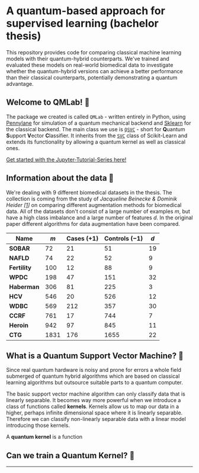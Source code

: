 # A quantum-based approach for supervised learning (bachelor thesis) 

This repository provides code for comparing classical machine learning models with their quantum-hybrid counterparts. We've trained and evaluated these models on real-world biomedical data to investigate whether the quantum-hybrid versions can achieve a better performance than their classical counterparts, potentially demonstrating a quantum advantage.

## Welcome to QMLab! 🧪

The package we created is called `QMLab` - written entirely in Python, using [Pennylane](https://github.com/PennyLaneAI/pennylane) for simulation of a quantum mechanical backend and [Sklearn](https://github.com/scikit-learn/scikit-learn) for the classical backend. The main class we use is [`QSVC`]() - short for **Q**uantum **S**upport **V**ector **C**lassifier. It inherits from the [`SVC`](https://github.com/scikit-learn/scikit-learn/blob/main/sklearn/svm/_classes.py#L604) class of Scikit-Learn and extends its functionality by allowing a quantum kernel as well as classical ones.

[Get started with the Jupyter-Tutorial-Series here!](./tutorials/01_classical_kernel_methods.ipynb)

## Information about the data 🧬

We're dealing with 9 different biomedical datasets in the thesis. The collection is coming from the study of <cite>Jacqueline Beinecke & Dominik Heider [[1]]</cite> on comparing different augmentation methods for biomedical
data.
All of the datasets don't consist of a large number of examples $m$, but have a high class imbalance and 
a large number of features $d$. 
In the original paper different algorithms for data augmentation have been compared.

| **Name**      | $m$  | Cases $(+1)$ | Controls $(-1)$ | $d$|
|---------------|------|--------------|-----------------|----|                 
| **SOBAR**     | 72   | 21           | 51              | 19 |
| **NAFLD**     | 74   | 22           | 52              | 9  |
| **Fertility** | 100  | 12           | 88              | 9  |
| **WPDC**      | 198  | 47           | 151             | 32 |
| **Haberman**  | 306  | 81           | 225             | 3  |
| **HCV**       | 546  | 20           | 526             | 12 |
| **WDBC**      | 569  | 212          | 357             | 30 |
| **CCRF**      | 761  | 17           | 744             | 7  |
| **Heroin**    | 942  | 97           | 845             | 11 |
| **CTG**       | 1831 | 176          | 1655            | 22 |

## What is a Quantum Support Vector Machine? 🤔

Since real quantum hardware is noisy and prone for errors a whole field submerged of quantum hybrid algorithms 
which are based on classical learning algorithms but outsource suitable parts to a quantum computer.

The basic support vector machine algorithm can only classify data that is linearly separable. 
It becomes way more powerful when we introduce a class of functions called **kernels**. 
Kernels allow us to map our data in a higher, perhaps infinite dimensional space where it is linearly separable. 
Therefore we can classify non-linearly separable data with a linear model introducing those kernels.

A **quantum kernel** is a function



## Can we train a Quantum Kernel? 🤨

---
[1]: https://biodatamining.biomedcentral.com/articles/10.1186/s13040-021-00283-6#Tab1